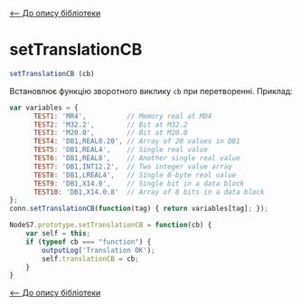 [<-- До опису бібліотеки](README.md) 

# setTranslationCB

```js
setTranslationCB (cb)
```

Встановлює функцію зворотного виклику `cb` при перетворенні.  Приклад: 

```js
var variables = {
      TEST1: 'MR4',          // Memory real at MD4
      TEST2: 'M32.2',        // Bit at M32.2
      TEST3: 'M20.0',        // Bit at M20.0
      TEST4: 'DB1,REAL0.20', // Array of 20 values in DB1
      TEST5: 'DB1,REAL4',    // Single real value
      TEST6: 'DB1,REAL8',    // Another single real value
      TEST7: 'DB1,INT12.2',  // Two integer value array
      TEST8: 'DB1,LREAL4',   // Single 8-byte real value
      TEST9: 'DB1,X14.0',    // Single bit in a data block
      TEST10: 'DB1,X14.0.8'  // Array of 8 bits in a data block
};
conn.setTranslationCB(function(tag) { return variables[tag]; }); 
```



```js
NodeS7.prototype.setTranslationCB = function(cb) {
	var self = this;
	if (typeof cb === "function") {
		outputLog('Translation OK');
		self.translationCB = cb;
	}
}
```





[<-- До опису бібліотеки](README.md) 





